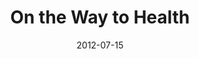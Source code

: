 ---
articlename2: onW2H
title: >-
  On the Way to Health
date: '2012-07-15'
summary: >-
  This Issue Brief describes the development and use of a new web-based IT platform, Way to Health, to deliver and evaluate behavioral interventions to improve health. 
authors: >-
  David A. Asch, MD, Kevin G. Volpp, MD, PhD
externallink: 'http://ldihealtheconomist.com/media/On_the_Way_to_Health.pdf'
journal: LDI
---